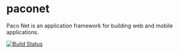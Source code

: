 # paconet
Paco Net is an application framework for building web and mobile applications. 

[![Build Status](https://dev.azure.com/pacoradius/PacoNet/_apis/build/status/PacoNet-CI?branchName=master)](https://dev.azure.com/pacoradius/PacoNet/_build/latest?definitionId=1?branchName=master)